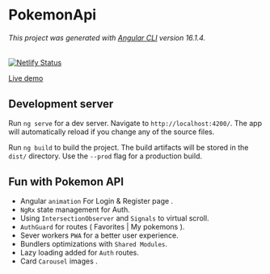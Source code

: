 # PokemonApi

###### This project was generated with [Angular CLI](https://github.com/angular/angular-cli) version 16.1.4.

[![Netlify Status](https://api.netlify.com/api/v1/badges/bccd8ce2-75a2-4b6c-a9e7-15c63b146821/deploy-status)](https://app.netlify.com/sites/fun-with-pokemon-api-angular/deploys)

[Live demo](https://fun-with-pokemon-api-angular.netlify.app)

## Development server

Run `ng serve` for a dev server. Navigate to `http://localhost:4200/`. The app will automatically reload if you change any of the source files.

Run `ng build` to build the project. The build artifacts will be stored in the `dist/` directory. Use the `--prod` flag for a production build.

## Fun with Pokemon API

- Angular `animation` For Login & Register page .
- `NgRx` state management for Auth.
-  Using `IntersectionObserver` and `Signals` to virtual scroll.
- `AuthGuard` for routes ( Favorites | My pokemons ).
- Sever workers `PWA` for a better user experience.
- Bundlers optimizations with `Shared Modules`.
- Lazy loading added for `Auth` routes.
- Card `Carousel` images .
